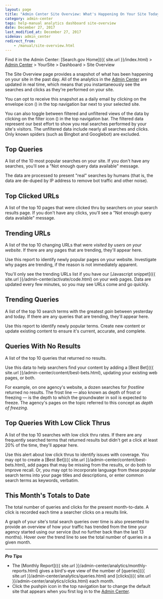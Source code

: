 ```yaml
---
layout: page
title: "Admin Center Site Overview: What's Happening On Your Site Today"
category: admin-center
tags: help-manual analytics dashboard site-overview
date: December 27, 2017
last_modified_at: December 27, 2017
sidenav: admin_center
redirect_from:
    - /manual/site-overview.html
---
```


Find it in the Admin Center: [Search.gov Home]({{ site.url }}/index.html) > [Admin Center](https://search.usa.gov/sites/) > YourSite > Dashboard > Site Overview

The Site Overview page provides a snapshot of what has been happening on your site in the past day. All of the analytics in the [Admin Center](https://search.usa.gov/sites/) are updated in real time, which means that you instantaneously see the searches and clicks as they're performed on your site.

You can opt to receive this snapshot as a daily email by clicking on the envelope icon (<i class="icon-envelope"></i>) in the top navigation bar next to your selected site. 

You can also toggle between filtered and unfiltered views of the data by clicking on the filter icon (<i class="icon-filter"></i>) in the top navigation bar. The filtered data represent our best effort to show you real searches performed by your site's visitors. The unfiltered data include nearly all searches and clicks. Only known spiders (such as Bingbot and Googlebot) are excluded.

## Top Queries

A list of the 10 most popular searches on your site. If you don't have any searches, you'll see a "Not enough query data available" message.

The data are processed to present "real" searches by humans (that is, the data are de-duped by IP address to remove bot traffic and other noise).

## Top Clicked URLs

A list of the top 10 pages that were clicked thru by searchers on your search results page. If you don't have any clicks, you'll see a "Not enough query data available" message. 

## Trending URLs

A list of the top 10 changing URLs that were *visited by users on your website*. If there are any pages that are trending, they'll appear here.

Use this report to identify newly popular pages on your website. Investigate why pages are trending, if the reason is not immediately apparent.

You'll only see the trending URLs list if you have our [Javascript snippet]({{ site.url }}/admin-center/activate/code.html) on your web pages. Data are updated every few minutes, so you may see URLs come and go quickly.

## Trending Queries

A list of the top 10 search terms with the greatest *gain* between yesterday and today. If there are any queries that are trending, they'll appear here. 

Use this report to identify newly popular terms. Create new content or update existing content to ensure it's current, accurate, and complete.

## Queries With No Results

A list of the top 10 queries that returned no results.

Use this data to help searchers find your content by adding a [Best Bet]({{ site.url }}/admin-center/content/best-bets.html), updating your existing web pages, or both.

For example, on one agency's website, a dozen searches for *frostline* returned no results. The frost line &mdash; also known as depth of frost or freezing &mdash; is the depth to which the groundwater in soil is expected to freeze. The agency's pages on the topic referred to this concept as *depth of freezing*. 

## Top Queries With Low Click Thrus

A list of the top 10 searches with low click thru rates. If there are any frequently searched terms that returned results but didn't get a click at least 20% of the time, they'll appear here. 

Use this alert about low click thrus to identify issues with coverage. You may opt to create a [Best Bet]({{ site.url }}/admin-center/content/best-bets.html), add pages that may be missing from the results, or do both to improve recall. Or, you may opt to incorporate language from these popular search terms into your page titles and descriptions, or enter common search terms as keywords, verbatim.

## This Month's Totals to Date

The total number of queries and clicks for the present month-to-date. A click is recorded each time a searcher clicks on a results link. 

A graph of your site's total search queries over time is also presented to provide an overview of how your traffic has trended from the time your agency started using our service (but no further back than the last 13 months). Hover over the trend line to see the total number of queries in a given month.

---

***Pro Tips*** 

* The [Monthly Report]({{ site.url }}/admin-center/analytics/monthly-reports.html) gives a bird's-eye view of the number of [queries]({{ site.url }}/admin-center/analytics/queries.html) and [clicks]({{ site.url }}/admin-center/analytics/clicks.html) each month.
* Click the pushpin icon in the top navigation bar to change the default site that appears when you first log in to the [Admin Center](https://search.usa.gov/sites/). 
